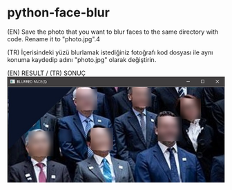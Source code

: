 # python-face-blur
(EN) Save the photo that you want to blur faces to the same directory with code. Rename it to "photo.jpg".4

(TR) İçerisindeki yüzü blurlamak istediğiniz fotoğrafı kod dosyası ile aynı konuma kaydedip adını "photo.jpg" olarak değiştirin.

(EN) RESULT / (TR) SONUÇ
![alt text](https://github.com/SukruGokk/python-face-blur/blob/master/result.jpg)
